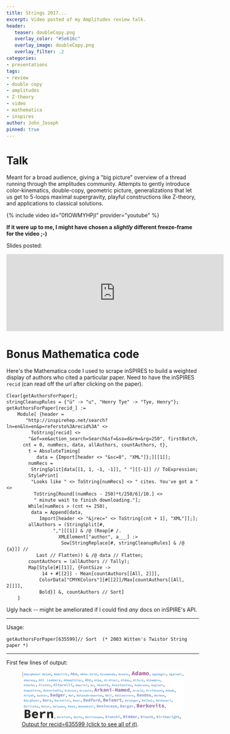 ```yaml
---
title: Strings 2017...
excerpt: Video posted of my Amplitudes review talk.
header:
   teaser: doubleCopy.png
   overlay_color: "#5e616c"
   overlay_image: doubleCopy.png
   overlay_filter: .2
categories:
- presentations
tags:
- review
- double copy
- amplitudes
- Z-theory
- video
- mathematica
- inspires
author: John_Joseph
pinned: true
---
```


# Talk
Meant for a broad audience, giving a "big picture" overview of a thread running through the amplitudes community. Attempts to gently introduce  color-kinematics, double-copy, geometric picture, generalizations that let us get to 5-loops maximal supergravity, playful constructions like Z-theory, and applications to classical solutions.  


{% include video id="0fIOWMYHPjI" provider="youtube" %}

**If it were up to me, I might have chosen a *slightly* different freeze-frame for the video ;-)**


Slides posted:
<iframe src="https://widgets.figshare.com/articles/5164729/embed?show_title=1" width="568" height="201" frameborder="0"></iframe>


# Bonus Mathematica code

Here's the Mathematica code I used to scrape inSPIRES to build a weighted display of authors who cited a particular paper.  Need to have the inSPIRES <code>recid</code> (can read off the url after clicking on the paper).


```
Clear[getAuthorsForPaper];
stringCleanupRules = {"ü" -> "u", "Henry Tye" -> "Tye, Henry"};
getAuthorsForPaper[recid_] :=
    Module[ {header =
       "http://inspirehep.net/search?ln=en&ln=en&p=refersto%3Arecid%3A" <>
         ToString[recid] <>
        "&of=xe&action_search=Search&sf=&so=d&rm=&rg=250", firstBatch,
      cnt = 0, numRecs, data, allAuthors, countAuthors, t},
        t = AbsoluteTiming[
           data = {Import[header <> "&sc=0", "XML"]};][[1]];
        numRecs =
         StringSplit[data[[1, 1, -1, -1]], " "][[-1]] // ToExpression;
        StylePrint[
         "Looks like " <> ToString[numRecs] <> " cites. You've got a " <>
          ToString[Round[(numRecs - 250)*t/250/6]/10.] <>
          " minute wait to finish downloading."];
        While[numRecs > (cnt += 250),
         data = Append[data,
            Import[header <> "&jrec=" <> ToString[cnt + 1], "XML"]];];
        allAuthors = (StringSplit[#,
                 ","][[1]] & /@ (Reap[# /.
                   XMLElement["author", a___] :>
                    Sow[StringReplace[#, stringCleanupRules] & /@ {a}]] //
           Last // Flatten)) & /@ data // Flatten;
        countAuthors = (allAuthors // Tally);
        Map[Style[#[[1]], {FontSize ->
             14 + #[[2]] - Mean[countAuthors[[All, 2]]],
            ColorData["CMYKColors"][#[[2]]/Max[countAuthors[[All, 2]]]],
            Bold}] &, countAuthors // Sort]
    ]
```

Ugly hack -- might be ameliorated if I could find *any* docs on inSPIRE's API.

--------

Usage:
```
getAuthorsForPaper[635599]// Sort  (* 2003 Witten's Twistor String paper *)
```

--------

First few lines of output:
<figure>
	<a href="/images/wittensTSCites.jpg"><img src="/images/croppedWittenTSAuthors.jpg"></a>
	<figcaption><a href="/images/wittensTSCites.jpg" title="Output for recid=635599">Output for recid=635599 (click to see all of it)</a>.</figcaption>
</figure>
